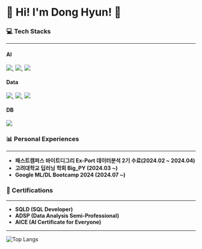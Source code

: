 # 🌟 Hi! I'm Dong Hyun! 🌟


### 💻 Tech Stacks
---
#### **AI**
<img src="https://img.shields.io/badge/scikit--learn-F7931E?style=flat&logo=scikit-learn&logoColor=white" />, <img src="https://img.shields.io/badge/PyTorch-EE4C2C?style=flat&logo=pytorch&logoColor=white" />, <img src="https://img.shields.io/badge/TensorFlow-FF6F00?style=flat&logo=tensorflow&logoColor=white" />

#### **Data**
<img src="https://img.shields.io/badge/Matplotlib-007ACC?style=flat&logo=python&logoColor=white" />, <img src="https://img.shields.io/badge/Plotly-3F4F75?style=flat&logo=plotly&logoColor=white" />, <img src="https://img.shields.io/badge/Seaborn-4E73AC?style=flat&logo=python&logoColor=white" />

#### **DB**
<img src="https://img.shields.io/badge/MySQL-4479A1?style=flat&logo=mysql&logoColor=white" />

### 📊 Personal Experiences
---
- **패스트캠퍼스 바이트디그리 Ex-Port 데이터분석 2기 수료(2024.02 ~ 2024.04)**
- **고려대학교 딥러닝 학회 Big_PY (2024.03 ~)**
- **Google ML/DL Bootcamp 2024 (2024.07 ~)**

### 📜 Certifications
---
- **SQLD (SQL Developer)**
- **ADSP (Data Analysis Semi-Professional)**
- **AICE (AI Certificate for Everyone)**

---
![Top Langs](https://github-readme-stats.vercel.app/api/top-langs/?username=99echoo&layout=compact&theme=dracula)
